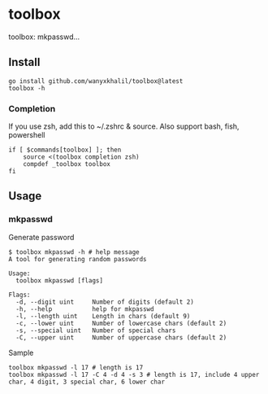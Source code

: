 # toolbox
toolbox: mkpasswd...


## Install

```shell
go install github.com/wanyxkhalil/toolbox@latest
toolbox -h
```

### Completion

If you use zsh, add this to ~/.zshrc & source.
Also support bash, fish, powershell 
```shell
if [ $commands[toolbox] ]; then
	source <(toolbox completion zsh)
	compdef _toolbox toolbox
fi
```

## Usage

### mkpasswd

Generate password
```shell
$ toolbox mkpasswd -h # help message
A tool for generating random passwords

Usage:
  toolbox mkpasswd [flags]

Flags:
  -d, --digit uint     Number of digits (default 2)
  -h, --help           help for mkpasswd
  -l, --length uint    Length in chars (default 9)
  -c, --lower uint     Number of lowercase chars (default 2)
  -s, --special uint   Number of special chars
  -C, --upper uint     Number of uppercase chars (default 2)
```

Sample
```shell
toolbox mkpasswd -l 17 # length is 17
toolbox mkpasswd -l 17 -C 4 -d 4 -s 3 # length is 17, include 4 upper char, 4 digit, 3 special char, 6 lower char
```